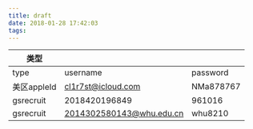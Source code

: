 ```yaml
---
title: draft
date: 2018-01-28 17:42:03
tags:
---
```


| 类型        |                          |           |
| --------- | ------------------------ | --------- |
| type      | username                 | password  |
| 美区appleId | cl1r7st@icloud.com       | NMa878767 |
| gsrecruit | 2018420196849            | 961016    |
| gsrecruit | 2014302580143@whu.edu.cn | whu8210   |

